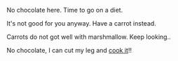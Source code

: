 No chocolate here. Time to go on a diet. 
 
It's not good for you anyway.  Have a carrot instead.

Carrots do not got well with marshmallow.  Keep looking..

No chocolate, I can cut my leg and [cook it](cut-the-leg/cut-the-leg.cd)!!